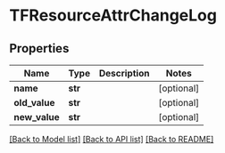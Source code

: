 # TFResourceAttrChangeLog

## Properties
Name | Type | Description | Notes
------------ | ------------- | ------------- | -------------
**name** | **str** |  | [optional] 
**old_value** | **str** |  | [optional] 
**new_value** | **str** |  | [optional] 

[[Back to Model list]](../README.md#documentation-for-models) [[Back to API list]](../README.md#documentation-for-api-endpoints) [[Back to README]](../README.md)


